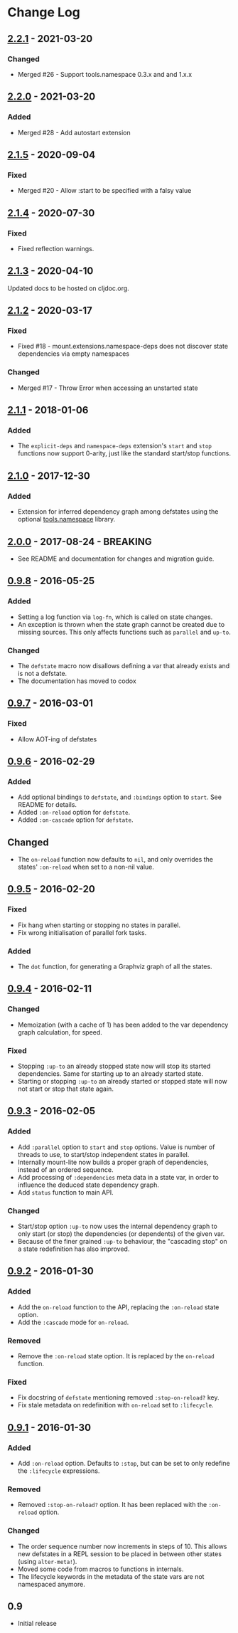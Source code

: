 # Change Log

## [2.2.1] - 2021-03-20
### Changed
- Merged #26 - Support tools.namespace 0.3.x and and 1.x.x

## [2.2.0] - 2021-03-20
### Added
- Merged #28 - Add autostart extension

## [2.1.5] - 2020-09-04
### Fixed
- Merged #20 - Allow :start to be specified with a falsy value

## [2.1.4] - 2020-07-30
### Fixed
- Fixed reflection warnings.

## [2.1.3] - 2020-04-10

Updated docs to be hosted on cljdoc.org.

## [2.1.2] - 2020-03-17
### Fixed
- Fixed #18 - mount.extensions.namespace-deps does not discover state dependencies via empty namespaces

### Changed
- Merged #17 - Throw Error when accessing an unstarted state


## [2.1.1] - 2018-01-06
### Added
- The `explicit-deps` and `namespace-deps` extension's `start` and `stop` functions now support 0-arity, just like the standard start/stop functions.


## [2.1.0] - 2017-12-30
### Added
- Extension for inferred dependency graph among defstates using the optional [tools.namespace](https://github.com/clojure/tools.namespace#reloading-code-usage) library.


## [2.0.0] - 2017-08-24 - BREAKING

- See README and documentation for changes and migration guide.


## [0.9.8] - 2016-05-25
### Added
- Setting a log function via `log-fn`, which is called on state changes.
- An exception is thrown when the state graph cannot be created due to missing sources. This only affects functions such as `parallel` and `up-to`.

### Changed
- The `defstate` macro now disallows defining a var that already exists and is not a defstate.
- The documentation has moved to codox

## [0.9.7] - 2016-03-01
### Fixed
- Allow AOT-ing of defstates


## [0.9.6] - 2016-02-29
### Added
- Add optional bindings to `defstate`, and `:bindings` option to `start`. See README for details.
- Added `:on-reload` option for `defstate`.
- Added `:on-cascade` option for `defstate`.

## Changed
- The `on-reload` function now defaults to `nil`, and only overrides the states' `:on-reload` when set to a non-nil value.


## [0.9.5] - 2016-02-20
### Fixed
- Fix hang when starting or stopping no states in parallel.
- Fix wrong initialisation of parallel fork tasks.

### Added
- The `dot` function, for generating a Graphviz graph of all the states.


## [0.9.4] - 2016-02-11
### Changed
- Memoization (with a cache of 1) has been added to the var dependency graph calculation, for speed.

### Fixed
- Stopping `:up-to` an already stopped state now will stop its started dependencies. Same for starting up to an already started state.
- Starting or stopping `:up-to` an already started or stopped state will now not start or stop that state again.


## [0.9.3] - 2016-02-05
### Added
- Add `:parallel` option to `start` and `stop` options. Value is number of threads to use, to start/stop independent states in parallel.
- Internally mount-lite now builds a proper graph of dependencies, instead of an ordered sequence.
- Add processing of `:dependencies` meta data in a state var, in order to influence the deduced state dependency graph.
- Add `status` function to main API.

### Changed
- Start/stop option `:up-to` now uses the internal dependency graph to only start (or stop) the dependencies (or dependents) of the given var.
- Because of the finer grained `:up-to` behaviour, the "cascading stop" on a state redefinition has also improved.


## [0.9.2] - 2016-01-30
### Added
- Add the `on-reload` function to the API, replacing the `:on-reload` state option.
- Add the `:cascade` mode for `on-reload`.

### Removed
- Remove the `:on-reload` state option. It is replaced by the `on-reload` function.

### Fixed
- Fix docstring of `defstate` mentioning removed `:stop-on-reload?` key.
- Fix stale metadata on redefinition with `on-reload` set to `:lifecycle`.


## [0.9.1] - 2016-01-30
### Added
- Add `:on-reload` option. Defaults to `:stop`, but can be set to only redefine the `:lifecycle` expressions.

### Removed
- Removed `:stop-on-reload?` option. It has been replaced with the `:on-reload` option.

### Changed
- The order sequence number now increments in steps of 10. This allows new defstates in a REPL session to be placed in between other states (using `alter-meta!`).
- Moved some code from macros to functions in internals.
- The lifecycle keywords in the metadata of the state vars are not namespaced anymore.


## 0.9
- Initial release

[2.2.1]: https://github.com/aroemers/mount-lite/compare/2.2.1...2.2.0
[2.2.0]: https://github.com/aroemers/mount-lite/compare/2.2.0...2.1.5
[2.1.5]: https://github.com/aroemers/mount-lite/compare/2.1.5...2.1.4
[2.1.4]: https://github.com/aroemers/mount-lite/compare/2.1.4...2.1.3
[2.1.3]: https://github.com/aroemers/mount-lite/compare/2.1.3...2.1.2
[2.1.2]: https://github.com/aroemers/mount-lite/compare/2.1.2...2.1.1
[2.1.1]: https://github.com/aroemers/mount-lite/compare/2.1.1...2.1.0
[2.1.0]: https://github.com/aroemers/mount-lite/compare/2.1.0...2.0.0
[2.0.0]: https://github.com/aroemers/mount-lite/compare/2.0.0...0.9.8
[0.9.8]: https://github.com/aroemers/mount-lite/compare/0.9.7...0.9.8
[0.9.7]: https://github.com/aroemers/mount-lite/compare/0.9.6...0.9.7
[0.9.6]: https://github.com/aroemers/mount-lite/compare/0.9.5...0.9.6
[0.9.5]: https://github.com/aroemers/mount-lite/compare/0.9.4...0.9.5
[0.9.4]: https://github.com/aroemers/mount-lite/compare/0.9.3...0.9.4
[0.9.3]: https://github.com/aroemers/mount-lite/compare/0.9.2...0.9.3
[0.9.2]: https://github.com/aroemers/mount-lite/compare/0.9.1...0.9.2
[0.9.1]: https://github.com/aroemers/mount-lite/compare/0.9...0.9.1
